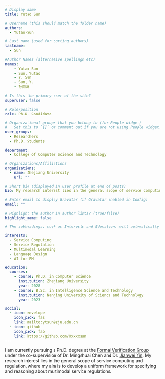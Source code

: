 ```yaml
---
# Display name
title: Yutao Sun

# Username (this should match the folder name)
authors:
  - Yutao-Sun

# Last name (used for sorting authors)
lastname:
  - Sun

#Author Names (alternative spellings etc)
names:
    - Yutao Sun
    - Sun, Yutao
    - Y. Sun
    - Sun, Y.
    - 孙雨涛

# Is this the primary user of the site?
superuser: false

# Role/position
role: Ph.D. Candidate

# Organizational groups that you belong to (for People widget)
#   Set this to `[]` or comment out if you are not using People widget.
user_groups:
  - Researchers
  - Ph.D. Students

department:
  - College of Computer Science and Technology

# Organizations/Affiliations
organizations:
  - name: Zhejiang University
    url: ""

# Short bio (displayed in user profile at end of posts)
bio: My research interest lies in the general scope of service computing and regulation.

# Enter email to display Gravatar (if Gravatar enabled in Config)
email: ""

# Highlight the author in author lists? (true/false)
highlight_name: false

# The subheadings, such as Interests and Education, will automatically translate depending on the language chosen in `config.yaml`. To customize the subheading text, see the Language page in the docs.

interests:
  - Service Computing
  - Service Regulation
  - Multimodal Learning
  - Language Design
  - AI for FM

education:
  courses:
    - course: Ph.D. in Computer Science
      institution: Zhejiang University
      year: 2028
    - course: B.Sc. in Intelligence Science and Technology
      institution: Nanjing University of Science and Technology
      year: 2023

social:
  - icon: envelope
    icon_pack: fas
    link: mailto:ytsun@zju.edu.cn
  - icon: github
    icon_pack: fab
    link: https://github.com/Xxxxxsun
---
```


I am currently pursuing a Ph.D. degree at the [Formal Verification Group](/) under the co-supervision of Dr. Mingshuai Chen and Dr. [Jianwei Yin](https://person.zju.edu.cn/en/0001038). My research interest lies in the general scope of service computing and regulation, where my aim is to develop a uniform framework for specifying and reasoning about multimodal service regulations.
